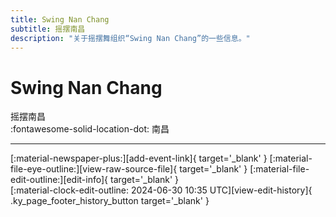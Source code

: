 ```yaml
---
title: Swing Nan Chang
subtitle: 摇摆南昌
description: "关于摇摆舞组织“Swing Nan Chang”的一些信息。"
---
```


# Swing Nan Chang

摇摆南昌  
:fontawesome-solid-location-dot: 南昌  


---

<div class="ky_page_footer" markdown>
<div class="ky_page_footer_trailing" markdown="span">
[:material-newspaper-plus:][add-event-link]{ target='_blank' }
[:material-file-eye-outline:][view-raw-source-file]{ target='_blank' }
[:material-file-edit-outline:][edit-info]{ target='_blank' }
</div>
<div class="ky_page_footer_leading" markdown="span">
[:material-clock-edit-outline: 2024-06-30 10:35 UTC][view-edit-history]{ .ky_page_footer_history_button target='_blank' }
</div>
</div>

[add-event-link]: https://github.com/swingdance/events/issues/new?assignees=&labels=add+event&projects=&template=02-add_entity.yml&title=%5Bcn%5D%20%3CName%3E&region=cn&province=Jiangxi&city=Nanchang&org_id=swing-nan-chang "添加活动"
[view-raw-source-file]: https://github.com/swingdance/orgs/blob/main/cn/swing-nan-chang.json "查看原始源文件"
[edit-info]: https://github.com/swingdance/orgs/issues/new?assignees=&labels=update+org&projects=&template=03-update_entity.yml&title=%5Bcn%5D%20Swing%20Nan%20Chang&region=cn&id=swing-nan-chang&name=Swing%20Nan%20Chang "编辑信息"

[view-edit-history]: https://github.com/swingdance/orgs/commits/main/cn/swing-nan-chang.json "查看编辑历史"

